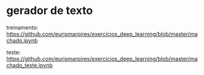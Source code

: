 # gerador de texto
treinamento: https://github.com/eurismarpires/exercicios_deep_learning/blob/master/machado.ipynb

teste: https://github.com/eurismarpires/exercicios_deep_learning/blob/master/machado_teste.ipynb
